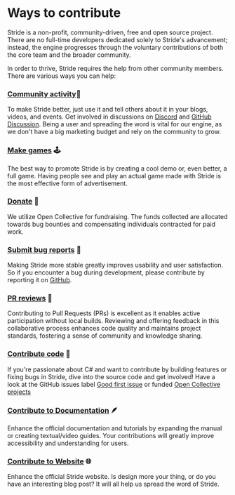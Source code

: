 # Ways to contribute

Stride is a non-profit, community-driven, free and open source project.
There are no full-time developers dedicated solely to Stride's advancement; instead, the engine progresses through the voluntary contributions of both the core team and the broader community.

In order to thrive, Stride requires the help from other community members. There are various ways you can help:

### [Community activity](https://discord.gg/f6aerfE)🤝
To make Stride better, just use it and tell others about it in your blogs, videos, and events. Get involved in discussions on [Discord](https://discord.gg/f6aerfE) and [GitHub Discussion](https://github.com/stride3d/stride/discussions). Being a user and spreading the word is vital for our engine, as we don't have a big marketing budget and rely on the community to grow.

### [Make games](https://github.com/stride3d/stride/wiki/Community-Projects) 🕹️
The best way to promote Stride is by creating a cool demo or, even better, a full game. Having people see and play an actual game made with Stride is the most effective form of advertisement.

### [Donate](donate.md) 💸
We utilize Open Collective for fundraising. The funds collected are allocated towards bug bounties and compensating individuals contracted for paid work.

### [Submit bug reports](https://github.com/stride3d/stride/issues) 🐛
Making Stride more stable greatly improves usability and user satisfaction. So if you encounter a bug during development, please contribute by reporting it on [GitHub](https://github.com/stride3d/stride/issues).

### [PR reviews](https://github.com/stride3d/stride/pulls) 🔭
Contributing to Pull Requests (PRs) is excellent as it enables active participation without local builds. Reviewing and offering feedback in this collaborative process enhances code quality and maintains project standards, fostering a sense of community and knowledge sharing.

### [Contribute code](engine/index.md) 🤖
If you're passionate about C# and want to contribute by building features or fixing bugs in Stride, dive into the source code and get involved!
Have a look at the GitHub issues label [Good first issue](https://github.com/stride3d/stride/labels/good%20first%20issue) or funded [Open Collective projects](https://opencollective.com/stride3d/projects)

### [Contribute to Documentation](documentation/index.md) 🪶
Enhance the official documentation and tutorials by expanding the manual or creating textual/video guides. Your contributions will greatly improve accessibility and understanding for users.

### [Contribute to Website](website/index.md) 🌐
Enhance the official Stride website. Is design more your thing, or do you have an interesting blog post? It will all help us spread the word of Stride.